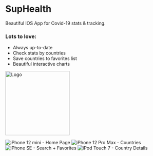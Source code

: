 # SupHealth
Beautiful IOS App for Covid-19 stats & tracking.

### Lots to love:
- Always up-to-date
- Check stats by countries
- Save countries to favorites list
- Beautiful interactive charts

<img src="https://i.imgur.com/wZgytn9.png" alt="Logo" width="200px">

![iPhone 12 mini - Home Page]([img]https://i.imgur.com/5G0Hspt.png[/img])
![iPhone 12 Pro Max - Countries]()
![iPhone SE  - Search + Favorites]()
![iPod Touch 7  - Country Details]()
